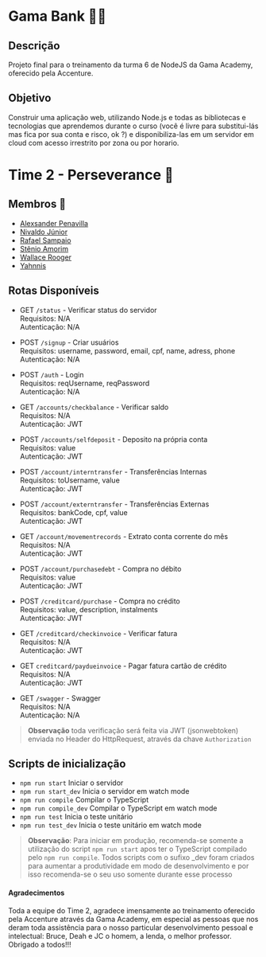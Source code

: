 # Gama Bank 🏦💲

## Descrição

Projeto final para o treinamento da turma 6 de NodeJS da Gama Academy, oferecido pela Accenture. 

## Objetivo

Construir uma aplicação web, utilizando Node.js e todas as bibliotecas e tecnologias que aprendemos durante o curso (você é livre para substitui-lás mas fica por sua conta e risco, ok ?) e disponibiliza-las em um servidor em cloud com acesso irrestrito por zona ou por horario.  

# Time 2 - Perseverance :muscle:

## Membros :pushpin:

- [Alexsander Penavilla](https://github.com/AlexPenavilla) 
- [Nivaldo Júnior](https://github.com/Juniornbs) 
- [Rafael Sampaio](https://github.com/sampaiorafael)
- [Stênio Amorim](https://github.com/stamorim28)
- [Wallace Rooger](https://github.com/WallaceRooger) 
- [Yahnnis](https://github.com/yahnnThomas)

## Rotas Disponíveis

- GET `/status` - Verificar status do servidor  
    Requisitos: N/A  
    Autenticação: N/A  

- POST `/signup` - Criar usuários  
    Requisitos: username, password, email, cpf, name, adress, phone  
    Autenticação: N/A  

- POST `/auth` - Login  
    Requisitos: reqUsername, reqPassword  
    Autenticação: N/A 

- GET `/accounts/checkbalance` - Verificar saldo  
    Requisitos: N/A  
    Autenticação: JWT  

- POST `/accounts/selfdeposit` -  Deposito na própria conta  
    Requisitos: value   
    Autenticação: JWT  

- POST `/account/interntransfer` -  Transferências Internas  
    Requisitos: toUsername, value  
    Autenticação: JWT  

- POST `/account/externtransfer` - Transferências Externas  
    Requisitos: bankCode, cpf, value  
    Autenticação: JWT  

- GET `/account/movementrecords` - Extrato conta corrente do mês    
    Requisitos: N/A  
    Autenticação: JWT  

- POST `/account/purchasedebt` - Compra no débito  
    Requisitos: value  
    Autenticação: JWT  

- POST `/creditcard/purchase` - Compra no crédito    
    Requisitos: value, description, instalments    
    Autenticação: JWT  

- GET `/creditcard/checkinvoice` - Verificar fatura    
    Requisitos: N/A     
    Autenticação: JWT  

- GET `creditcard/paydueinvoice` - Pagar fatura cartão de crédito   
    Requisitos: N/A     
    Autenticação: JWT  

- GET `/swagger` - Swagger  
    Requisitos: N/A  
    Autenticação: N/A  

> **Observação** toda verificação será feita via JWT (jsonwebtoken) enviada no Header do HttpRequest, através da chave `Authorization`

## Scripts de inicialização

- `npm run start` Iniciar o servidor
- `npm run start_dev` Inicia o servidor em watch mode
- `npm run compile` Compilar o TypeScript
- `npm run compile_dev` Compilar o TypeScript em watch mode
- `npm run test` Inicia o teste unitário
- `npm run test_dev` Inicia o teste unitário em watch mode

> **Observação**: Para iniciar em produção, recomenda-se somente a utilização do script `npm run start` apos ter o TypeScript compilado pelo `npm run compile`. Todos scripts com o sufixo _dev foram criados para aumentar a produtividade em modo de desenvolvimento e por isso recomenda-se o seu uso somente durante esse processo

  
#### Agradecimentos

Toda a equipe do Time 2, agradece imensamente ao treinamento oferecido pela Accenture através da Gama Academy, em especial as pessoas que nos deram toda assistência para o nosso particular desenvolvimento pessoal e intelectual: Bruce, Deah e JC o homem, a lenda, o melhor professor. Obrigado a todos!!!







